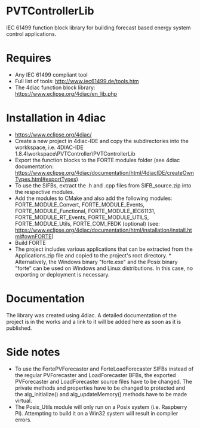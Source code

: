 # PVTControllerLib
IEC 61499 function block library for building forecast based energy system control applications.
​
# Requires
* Any IEC 61499 compliant tool
* Full list of tools: http://www.iec61499.de/tools.htm
* The 4diac function block library: https://www.eclipse.org/4diac/en_lib.php

# Installation in 4diac
* https://www.eclipse.org/4diac/
* Create a new project in 4diac-IDE and copy the subdirectories into the workkspace, i.e.
  4DIAC-IDE 1.8.4\workspace\PVTController\PVTControllerLib
* Export the function blocks to the FORTE modules folder (see 4diac documentation: https://www.eclipse.org/4diac/documentation/html/4diacIDE/createOwnTypes.html#exportTypes)
* To use the SIFBs, extract the .h and .cpp files from SIFB_source.zip into the respective modules.
* Add the modules to CMake and also add the following modules:
  FORTE_MODULE_Convert, FORTE_MODULE_Events, FORTE_MODULE_Functional, FORTE_MODULE_IEC61131, FORTE_MODULE_RT_Events, FORTE_MODULE_UTILS, FORTE_MODULE_Utils,
  FORTE_COM_FBDK (optional)
  (see: https://www.eclipse.org/4diac/documentation/html/installation/install.html#ownFORTE)
* Build FORTE
* The project includes various applications that can be extracted from the Applications.zip file and copied to the project's root directory.
​* Alternatively, the Windows binary "forte.exe" and the Posix binary "forte" can be used on Windows and Linux distributions.
  In this case, no exporting or deployment is necessary.

# Documentation
The library was created using 4diac.
A detailed documentation of the project is in the works and a link to it will be added here as soon as it is published.

# Side notes
* To use the FortePVForecaster and ForteLoadForecaster SIFBs instead of the regular PVForecaster and LoadForecaster BFBs, the exported PVForecaster and LoadForecaster source files have to be changed.
  The private methods and properties have to be changed to protected and the alg_initialize() and alg_updateMemory() methods have to be made virtual.
* The Posix_Utils module will only run on a Posix system (i.e. Raspberry Pi). Attempting to build it on a Win32 system will result in compiler errors.